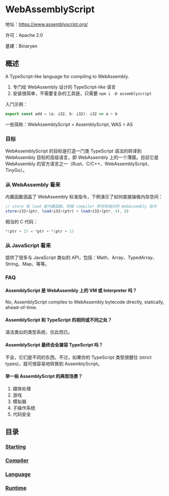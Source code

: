 # WebAssemblyScript

地址：<https://www.assemblyscript.org/>

许可：Apache 2.0

基建：Binaryen

## 概述

A TypeScript-like language for compiling to WebAssembly.

1. 专门给 WebAssembly 设计的 TypeScript-like 语言
2. 安装很简单，不需要复杂的工具链，只需要 `npm i -D assemblyscript`

入门示例：

```ts
export const add = (a: i32, b: i32): i32 => a + b
```

一些简称：WebAssemblyScript = AssemblyScript, WAS = AS

### 目标

WebAssemblyScript 的目标是打造一门类 TypeScript 语法的转译到 WebAssembly 目标的高级语言，即 WebAssembly 上的一个薄膜。目前它是 WebAssembly 的官方语言之一（Rust、C/C++、WebAssemblyScript、TinyGo）。

### 从 WebAssembly 看来

内置函数涵盖了 WebAssembly 标准指令，下例演示了如何直接操做内存空间：

```ts
// store 和 load 是内置函数，将被 compiler 转写到相对的 WebAssembly 指令
store<i32>(ptr, load<i32>(ptr) + load<i32>(ptr, 4), 8)
```

相当的 C 代码：

```c
*(ptr + 2) = *ptr + *(ptr + 1)
```

### 从 JavaScript 看来

提供了很多与 JavaScript 类似的 API，包括：Math、Array、TypedArray、String、Map、等等。

### FAQ

#### AssemblyScript 是 WebAssembly 上的 VM 或 Interpreter 吗？

No, AssemblyScript compiles to WebAssembly bytecode directly, statically, ahead-of-time.

#### AssemblyScript 和 TypeScript 的相同或不同之处？

语法类似的类型系统，仅此而已。

#### AssemblyScript 最终会全兼容 TypeScript 吗？

不会，它们是不同的东西。不过，如果你的 TypeScript 类型很健壮 (strict types)，就可很容易地转换到 AssemblyScript。

#### 举一些 AssemblyScript 的典型场景？

1. 媒体处理
2. 游戏
3. 模拟器
4. 子操作系统
5. 代码安全

## 目录

### [Starting](./Starting.md)

### [Compiler](./Compiler.md)

### [Language](./Language.md)

### [Runtime](./Runtime.md)
